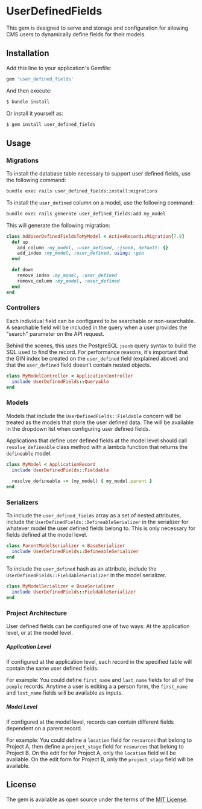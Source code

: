 # UserDefinedFields
This gem is designed to serve and storage and configuration for allowing CMS users to dynamically define fields for their models.

## Installation
Add this line to your application's Gemfile:

```ruby
gem 'user_defined_fields'
```

And then execute:
```bash
$ bundle install
```

Or install it yourself as:
```bash
$ gem install user_defined_fields
```

## Usage

### Migrations
To install the database table necessary to support user defined fields, use the following command:

```bash
bundle exec rails user_defined_fields:install:migrations
```

To install the `user_defined` column on a model, use the following command:

```bash
bundle exec rails generate user_defined_fields:add my_model
```

This will generate the following migration:

```ruby
class AddUserDefinedFieldsToMyModel < ActiveRecord::Migration[7.0]
  def up
    add_column :my_model, :user_defined, :jsonb, default: {}
    add_index :my_model, :user_defined, using: :gin
  end

  def down
    remove_index :my_model, :user_defined
    remove_column :my_model, :user_defined
  end
end
```

### Controllers
Each individual field can be configured to be searchable or non-searchable. A searchable field will be included in the query when a user provides the "search" parameter on the API request.

Behind the scenes, this uses the PostgreSQL `jsonb` query syntax to build the SQL used to find the record. For performance reasons, it's important that the GIN index be created on the `user_defined` field (explained above) and that the `user_defined` field doesn't contain nested objects.

```ruby
class MyModelController < ApplicationController
  include UserDefinedFields::Queryable
end
```

### Models
Models that include the `UserDefinedFields::Fieldable` concern will be treated as the models that store the user defined data. The will be available in the dropdown list when configuring user defined fields.

Applications that define user defined fields at the model level should call `resolve_defineable` class method with a lambda function that returns the `defineable` model.

```ruby
class MyModel < ApplicationRecord
  include UserDefinedFields::Fieldable
  
  resolve_defineable -> (my_model) { my_model.parent }
end
```

### Serializers
To include the `user_defined_fields` array as a set of nested attributes, include the `UserDefinedFields::DefineableSerializer` in the serializer for whatever model the user defined fields belong to. This is only necessary for fields defined at the model level.

```ruby
class ParentModelSerializer < BaseSerializer
  include UserDefinedFields::DefineableSerializer
end
```

To include the `user_defined` hash as an attribute, include the `UserDefinedFields::FieldableSerializer` in the model serializer.

```ruby
class MyModelSerializer < BaseSerializer
  include UserDefinedFields::FieldableSerializer
end
```

### Project Architecture

User defined fields can be configured one of two ways: At the application level, or at the model level.

##### Application Level
If configured at the application level, each record in the specified table will contain the same user defined fields.

For example: You could define `first_name` and `last_name` fields for all of the `people` records. Anytime a user is editing a a person form, the `first_name` and `last_name` fields will be available as inputs.

##### Model Level
If configured at the model level, records can contain different fields dependent on a parent record.

For example: You could define a `location` field for `resources` that belong to Project A, then define a `project_stage` field for `resources` that belong to Project B. On the edit for for Project A, only the `location` field will be available. On the edit form for Project B, only the `project_stage` field will be available.

## License
The gem is available as open source under the terms of the [MIT License](https://opensource.org/licenses/MIT).

